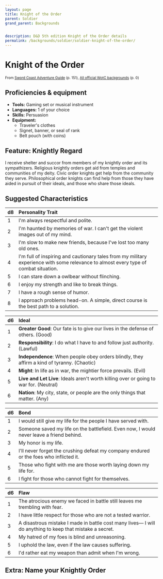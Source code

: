 ```yaml
---
layout: page
title: Knight of the Order
parent: Soldier
grand_parent: Backgrounds


description: D&D 5th edition Knight of the Order details
permalink: /backgrounds/soldier/soldier-knight-of-the-order/
---
```

# Knight of the Order

<small>From <a target="_blank" href="https://dnd.wizards.com/products/tabletop-games/rpg-products/sc-adventurers-guide">Sword Coast Adventure Guide</a> (p. 151), <a target="_blank" href="https://flapkan.com/faq#What-is-the-source-All-official-WotC-backgrounds-and-how-does-it-work">All official WotC backgrounds</a> (p. 0)</small>


## Proficiencies & equipment

- **Tools:** Gaming set or musical instrument
- **Languages:** 1 of your choice
- **Skills:** Persuasion
- **Equipment:** 
  - Traveler's clothes
  - Signet, banner, or seal of rank
  - Belt pouch (with coins)

## Feature: Knightly Regard


I receive shelter and succor from members of my knightly order and its sympathizers. Religious knightly orders get aid from temples and communities of my deity. Civic order knights get help from the community they serve. Philosophical order knights can find help from those they have aided in pursuit of their ideals, and those who share those ideals.

## Suggested Characteristics


| d8 | Personality Trait |
|:----------------------------|:------------------|
| 1 | I'm always respectful and polite. |
| 2 | I'm haunted by memories of war. I can't get the violent images out of my mind. |
| 3 | I'm slow to make new friends, because I've lost too many old ones. |
| 4 | I'm full of inspiring and cautionary tales from my military experience with some relevance to almost every type of combat situation. |
| 5 | I can stare down a owlbear without flinching. |
| 6 | I enjoy my strength and like to break things. |
| 7 | I have a rough sense of humor. |
| 8 | I approach problems head-on. A simple, direct course is the best path to a solution. |

| d6 | Ideal |
|:----------------------------|:------|
| 1 | **Greater Good**: Our fate is to give our lives in the defense of others. (Good) |
| 2 | **Responsibility**: I do what I have to and follow just authority. (Lawful) |
| 3 | **Independence**: When people obey orders blindly, they affirm a kind of tyranny. (Chaotic) |
| 4 | **Might**: In life as in war, the mightier force prevails. (Evil) |
| 5 | **Live and Let Live**: Ideals aren't worth killing over or going to war for. (Neutral) |
| 6 | **Nation**: My city, state, or people are the only things that matter. (Any) |

| d6 | Bond |
|:----------------------------|:------------------|
| 1 | I would still give my life for the people I have served with. |
| 2 | Someone saved my life on the battlefield. Even now, I would never leave a friend behind. |
| 3 | My honor is my life. |
| 4 | I'll never forget the crushing defeat my company endured or the foes who inflicted it. |
| 5 | Those who fight with me are those worth laying down my life for. |
| 6 | I fight for those who cannot fight for themselves. |

| d6 | Flaw |
|:----------------------------|:------------------|
| 1 | The atrocious enemy we faced in battle still leaves me trembling with fear. |
| 2 | I have little respect for those who are not a tested warrior. |
| 3 | A disastrous mistake I made in battle cost many lives― I will do anything to keep that mistake a secret. |
| 4 | My hatred of my foes is blind and unreasoning.  |
| 5 | I uphold the law, even if the law causes suffering. |
| 6 | I'd rather eat my weapon than admit when I'm wrong. |

## Extra: Name your Knightly Order

